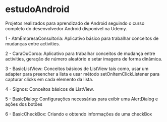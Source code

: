 # estudoAndroid
Projetos realizados para aprendizado de Android seguindo o curso completo do desenvolvedor Android disponivel na Udemy.

1 - AtmEmpresaConsultoria: Aplicativo básico para trabalhar conceitos de mudanças entre activities.

2 - CaraOuCoroa: Aplicativo para trabalhar conceitos de mudança entre activities, geração de número aleatório e setar imagens de forma dinâmica.

3 - BasicListView: Conceitos básicos de ListView tais como, usar um adapter para preencher a lista e usar método setOnItemClickListener para capturar clicks em cada elemento da lista.

4 - Signos: Conceitos básicos de ListView.

5 - BasicDialog: Configurações necessárias para exibir uma AlertDialog e ações dos botões

6 - BasicCheckBox: Criando e obtendo informações de uma checkBox
